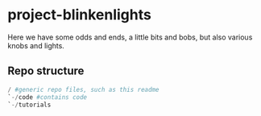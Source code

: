 # project-blinkenlights
Here we have some odds and ends, a little bits and bobs, but also various knobs and lights.

## Repo structure

```python
/ #generic repo files, such as this readme
`-/code #contains code
`-/tutorials
```
